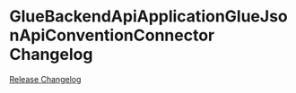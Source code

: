 # GlueBackendApiApplicationGlueJsonApiConventionConnector Changelog

[Release Changelog](https://github.com/spryker/glue-backend-api-application-glue-json-api-convention-connector/releases)
